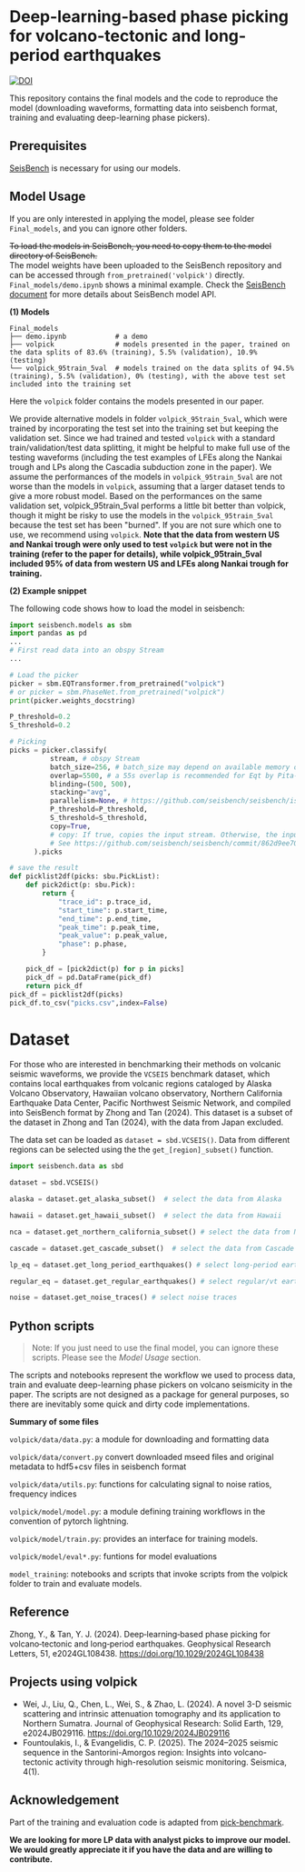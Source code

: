# Deep-learning-based phase picking for volcano-tectonic and long-period earthquakes
[![DOI](https://zenodo.org/badge/800909138.svg)](https://zenodo.org/doi/10.5281/zenodo.11199021)

This repository contains the final models and the code to reproduce the model (downloading waveforms, formatting data into seisbench format, training and evaluating deep-learning phase pickers).

## Prerequisites
[SeisBench](https://github.com/seisbench/seisbench) is necessary for using our models.

## Model Usage
If you are only interested in applying the model, please see folder `Final_models`, and you can ignore other folders.

~~To load the models in SeisBench, you need to copy them to the model directory of SeisBench.~~  
The model weights have been uploaded to the SeisBench repository and can be accessed through `from_pretrained('volpick')` directly.  `Final_models/demo.ipynb` shows a minimal example. Check the [SeisBench document](https://seisbench.readthedocs.io/en/stable/) for more details about SeisBench model API.

**(1) Models**

```
Final_models
├── demo.ipynb            # a demo
├── volpick               # models presented in the paper, trained on the data splits of 83.6% (training), 5.5% (validation), 10.9% (testing)
└── volpick_95train_5val  # models trained on the data splits of 94.5% (training), 5.5% (validation), 0% (testing), with the above test set included into the training set
```

Here the `volpick` folder contains the models presented in our paper. 

We provide alternative models in folder `volpick_95train_5val`, which were trained by incorporating the test set into the training set but keeping the validation set. Since we had trained and tested `volpick` with a standard train/validation/test data splitting, it might be helpful to make full use of the testing waveforms (including the test examples of LFEs along the Nankai trough and LPs along the Cascadia subduction zone in the paper). We assume the performances of the models in `volpick_95train_5val` are not worse than the models in `volpick`, assuming that a larger dataset tends to give a more robust model. Based on the performances on the same validation set, volpick_95train_5val performs a little bit better than volpick, though it might be risky to use the models in the `volpick_95train_5val` because the test set has been "burned". If you are not sure which one to use, we recommend using `volpick`. **Note that the data from western US and Nankai trough were only used to test `volpick` but were not in the training (refer to the paper for details), while volpick_95train_5val included 95% of data from western US and LFEs along Nankai trough for training.** 




**(2) Example snippet**

The following code shows how to load the model in seisbench:
```python
import seisbench.models as sbm
import pandas as pd
...
# First read data into an obspy Stream
...

# Load the picker
picker = sbm.EQTransformer.from_pretrained("volpick")
# or picker = sbm.PhaseNet.from_pretrained("volpick")
print(picker.weights_docstring)

P_threshold=0.2
S_threshold=0.2

# Picking
picks = picker.classify(
          stream, # obspy Stream
          batch_size=256, # batch_size may depend on available memory on your machine
          overlap=5500, # a 55s overlap is recommended for Eqt by Pita‐Sllim et al. 2023 (https://doi.org/10.1785/0320230024)
          blinding=(500, 500),
          stacking="avg",
          parallelism=None, # https://github.com/seisbench/seisbench/issues/272
          P_threshold=P_threshold,
          S_threshold=S_threshold,
          copy=True,
          # copy: If true, copies the input stream. Otherwise, the input stream is modified in place.
          # See https://github.com/seisbench/seisbench/commit/862d9ee708c2c3e737da4e90ab3355471aa01ecf
      ).picks

# save the result
def picklist2df(picks: sbu.PickList):
    def pick2dict(p: sbu.Pick):
        return {
            "trace_id": p.trace_id,
            "start_time": p.start_time,
            "end_time": p.end_time,
            "peak_time": p.peak_time,
            "peak_value": p.peak_value,
            "phase": p.phase,
        }

    pick_df = [pick2dict(p) for p in picks]
    pick_df = pd.DataFrame(pick_df)
    return pick_df
pick_df = picklist2df(picks)
pick_df.to_csv("picks.csv",index=False)
```



# Dataset

For those who are interested in benchmarking their methods on  volcanic seismic waveforms, we provide the `VCSEIS` benchmark dataset, which contains local earthquakes from volcanic regions cataloged by Alaska Volcano Observatory, Hawaiian volcano observatory, Northern California Earthquake Data Center, Pacific Northwest Seismic Network, and compiled into SeisBench format by Zhong and Tan (2024). This dataset is a subset of the dataset in Zhong and Tan (2024), with the data from Japan excluded.

The data set can be loaded as `dataset = sbd.VCSEIS()`. Data from different regions can be selected using the the `get_[region]_subset()` function.

```python
import seisbench.data as sbd

dataset = sbd.VCSEIS()

alaska = dataset.get_alaska_subset()  # select the data from Alaska

hawaii = dataset.get_hawaii_subset()  # select the data from Hawaii

nca = dataset.get_northern_california_subset() # select the data from Northern California

cascade = dataset.get_cascade_subset()  # select the data from Cascade

lp_eq = dataset.get_long_period_earthquakes() # select long-period earthquakes

regular_eq = dataset.get_regular_earthquakes() # select regular/vt earthquakes

noise = dataset.get_noise_traces() # select noise traces
```


## Python scripts
>Note: If you just need to use the final model, you can ignore these scripts. Please see the *Model Usage* section.

The scripts and notebooks represent the workflow we used to process data, train and evaluate deep-learning phase pickers on volcano seismicity in the paper. The scripts are not designed as a package for general purposes, so there are inevitably some quick and dirty code implementations. 

**Summary of some files**

`volpick/data/data.py`: a module for downloading and formatting data

`volpick/data/convert.py` convert downloaded mseed files and original metadata to hdf5+csv files in seisbench
format

`volpick/data/utils.py`: functions for calculating signal to noise ratios, frequency indices

`volpick/model/model.py`: a module defining training workflows in the convention of pytorch lightning.

`volpick/model/train.py`: provides an interface for training models.

`volpick/model/eval*.py`: funtions for model evaluations



`model_training`: notebooks and scripts that invoke scripts from the volpick folder to train and evaluate models.

## Reference
Zhong, Y., & Tan, Y. J. (2024). Deep‐learning‐based phase picking for volcano‐tectonic and long‐period earthquakes. Geophysical Research Letters, 51, e2024GL108438. https://doi.org/10.1029/2024GL108438

## Projects using volpick
- Wei, J., Liu, Q., Chen, L., Wei, S., & Zhao, L. (2024). A novel 3-D seismic scattering and intrinsic attenuation tomography and its application to Northern Sumatra. Journal of Geophysical Research: Solid Earth, 129, e2024JB029116. https://doi.org/10.1029/2024JB029116
- Fountoulakis, I., & Evangelidis, C. P. (2025). The 2024–2025 seismic sequence in the Santorini-Amorgos region: Insights into volcano-tectonic activity through high-resolution seismic monitoring. Seismica, 4(1).

## Acknowledgement
Part of the training and evaluation code is adapted from [pick-benchmark](https://github.com/seisbench/pick-benchmark).

**We are looking for more LP data with analyst picks to improve our model. We would greatly appreciate it if you have the data and are willing to contribute.**
